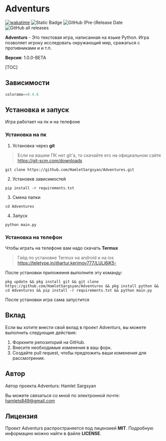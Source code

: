 # Adventurs

[![wakatime](https://wakatime.com/badge/github/HamletSargsyan/Adventures.svg)](https://wakatime.com/badge/github/HamletSargsyan/Adventures) 
![Static Badge](https://img.shields.io/badge/version-1.0.0--beta-blue)
![GitHub (Pre-)Release Date](https://img.shields.io/github/release-date-pre/HamletSargsyan/Adventures?color=blue)
![GitHub all releases](https://img.shields.io/github/downloads/HamletSargsyan/Adventures/total?color=blue)



**Adventurs** - Это текстовая игра, написанная на языке Python. Игра позволяет игроку исследовать окружающий мир, сражаться с противниками и и т.п.


**Версия**: 1.0.0-BETA

[TOC]

## Зависимости

``` python
colorama==0.4.6
```

## Установка и запуск

Игра работает на пк и на телефоне

### Установка на пк
1. Установка через **git**
> Если на вашем ПК нет git'а, то скачайте его на офицеальном сайте
> https://git-scm.com/downloads

``` shell
git clone https://github.com/HamletSargsyan/Adventures.git
```

2. Установкв зависимостей
``` shell
pip install -r requirements.txt
```

3. Смена папки
```shell
cd Adventures
```

4. Запуск
``` shell
python main.py
```

### Установка на телефон

Чтобы играть на телефоне вам надо скачать **Termux**

> Гайд по установке Termux на android и на ios
> https://teletype.in/@artur.kerimov777/LULi6jK5-

После установки приложеиня выполните эту команду:

``` shell
pkg update && pkg install git && git clone https://github.com/HamletSargsyan/Adventures && pkg install python && cd Adventures && pip install -r requirements.txt && python main.py
```

После установки игра сама запустится

## Вклад

Если вы хотите внести свой вклад в проект Adventurs, вы можете выполнить следующие действия:

1. Форкните репозиторий на GitHub.
2. Внесите необходимые изменения в ваш форк.
3. Создайте pull request, чтобы предложить ваши изменения для рассмотрения.

## Автор

Автор проекта Adventurs: Hamlet Sargsyan

Вы можете связаться со мной по электронной почте: hamlets849@gmail.com

## Лицензия

Проект Adventurs распространяется под лицензией **MIT**. Подробную информацию можно найти в файле **LICENSE**.

